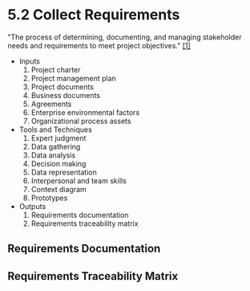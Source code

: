 # 5.2 Collect Requirements

"The process of determining, documenting, and managing stakeholder needs and
requirements to meet project objectives." [[1]](../home.md#references)

- Inputs
  1. Project charter
  2. Project management plan
  3. Project documents
  4. Business documents
  5. Agreements
  6. Enterprise environmental factors
  7. Organizational process assets
- Tools and Techniques
  1. Expert judgment
  2. Data gathering
  3. Data analysis
  4. Decision making
  5. Data representation
  6. Interpersonal and team skills
  7. Context diagram
  8. Prototypes
- Outputs
  1. Requirements documentation
  2. Requirements traceability matrix

## Requirements Documentation

## Requirements Traceability Matrix
